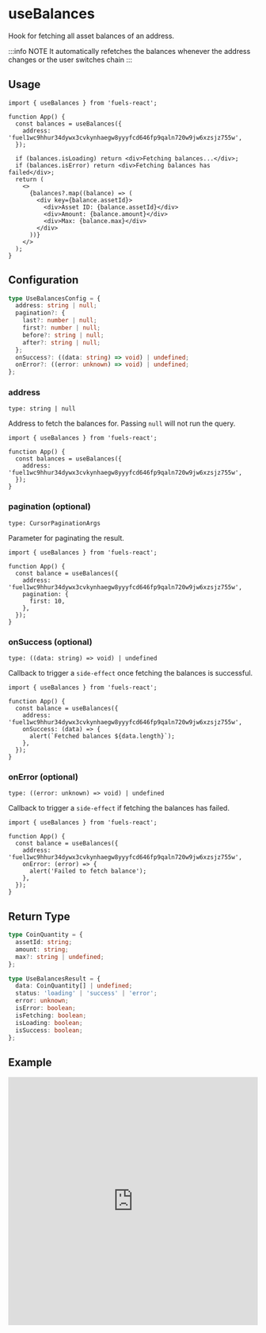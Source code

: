 # useBalances

Hook for fetching all asset balances of an address.

:::info NOTE
It automatically refetches the balances whenever the address changes or the user switches chain
:::

## Usage

```tsx
import { useBalances } from 'fuels-react';

function App() {
  const balances = useBalances({
    address: 'fuel1wc9hhur34dywx3cvkynhaegw8yyyfcd646fp9qaln720w9jw6xzsjz755w',
  });

  if (balances.isLoading) return <div>Fetching balances...</div>;
  if (balances.isError) return <div>Fetching balances has failed</div>;
  return (
    <>
      {balances?.map((balance) => (
        <div key={balance.assetId}>
          <div>Asset ID: {balance.assetId}</div>
          <div>Amount: {balance.amount}</div>
          <div>Max: {balance.max}</div>
        </div>
      ))}
    </>
  );
}
```

## Configuration

```ts
type UseBalancesConfig = {
  address: string | null;
  pagination?: {
    last?: number | null;
    first?: number | null;
    before?: string | null;
    after?: string | null;
  };
  onSuccess?: ((data: string) => void) | undefined;
  onError?: ((error: unknown) => void) | undefined;
};
```

### address

`type: string | null`

Address to fetch the balances for. Passing `null` will not run the query.

```tsx {5}
import { useBalances } from 'fuels-react';

function App() {
  const balances = useBalances({
    address: 'fuel1wc9hhur34dywx3cvkynhaegw8yyyfcd646fp9qaln720w9jw6xzsjz755w',
  });
}
```

### pagination (optional)

`type: CursorPaginationArgs`

Parameter for paginating the result.

```tsx {6-8}
import { useBalances } from 'fuels-react';

function App() {
  const balance = useBalances({
    address: 'fuel1wc9hhur34dywx3cvkynhaegw8yyyfcd646fp9qaln720w9jw6xzsjz755w',
    pagination: {
      first: 10,
    },
  });
}
```

### onSuccess (optional)

`type: ((data: string) => void) | undefined`

Callback to trigger a `side-effect` once fetching the balances is successful.

```tsx {6-8}
import { useBalances } from 'fuels-react';

function App() {
  const balance = useBalances({
    address: 'fuel1wc9hhur34dywx3cvkynhaegw8yyyfcd646fp9qaln720w9jw6xzsjz755w',
    onSuccess: (data) => {
      alert(`Fetched balances ${data.length}`);
    },
  });
}
```

### onError (optional)

`type: ((error: unknown) => void) | undefined`

Callback to trigger a `side-effect` if fetching the balances has failed.

```tsx {6-8}
import { useBalances } from 'fuels-react';

function App() {
  const balance = useBalances({
    address: 'fuel1wc9hhur34dywx3cvkynhaegw8yyyfcd646fp9qaln720w9jw6xzsjz755w',
    onError: (error) => {
      alert('Failed to fetch balance');
    },
  });
}
```

## Return Type

```ts
type CoinQuantity = {
  assetId: string;
  amount: string;
  max?: string | undefined;
};

type UseBalancesResult = {
  data: CoinQuantity[] | undefined;
  status: 'loading' | 'success' | 'error';
  error: unknown;
  isError: boolean;
  isFetching: boolean;
  isLoading: boolean;
  isSuccess: boolean;
};
```

## Example

<iframe frameborder="0" width="100%" height="500px" src="https://stackblitz.com/github/0xYami/fuels-react/tree/main/examples/accounts/balances?embed=1&file=src/App.tsx&hideNavigation=1&hideDevTools=true&terminalHeight=0&ctl=1"></iframe>

